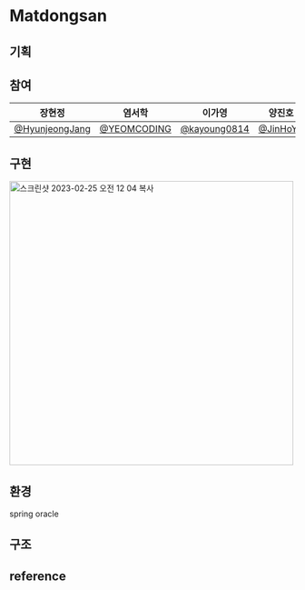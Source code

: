 # Matdongsan

<h2>기획</h2>

<h2>참여</h2>


| 장현정                                                        | 염서학                                                  | 이가영                                                     | 양진호                                              | 이이수                                                    | 김도윤                                              |
|---------------------------------------------------------------|---------------------------------------------------------|------------------------------------------------------------|-----------------------------------------------------|-----------------------------------------------------------|-----------------------------------------------------|
| <a href="https://github.com/HyunjeongJang">@HyunjeongJang</a> | <a href="https://github.com/YEOMCODING">@YEOMCODING</a> | <a href="https://github.com/kayoung0814"> @kayoung0814</a> | <a href="https://github.com/JinHoYY"> @JinHoYY </a> | <a href="https://github.com/yisoo98776"> @yisoo98776 </a> | <a href="https://github.com/kimdory"> @kimdory </a> |



<h2>구현</h2>
<img width="500" alt="스크린샷 2023-02-25 오전 12 04 복사" src="https://user-images.githubusercontent.com/113197284/221238352-64af84b3-5248-4c3b-82c1-921d378379ad.png">



<h2>환경</h2>
spring oracle

<h2>구조</h2>



<h2>reference</h2>




